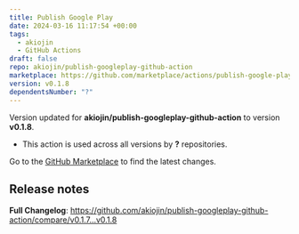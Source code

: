 ```yaml
---
title: Publish Google Play
date: 2024-03-16 11:17:54 +00:00
tags:
  - akiojin
  - GitHub Actions
draft: false
repo: akiojin/publish-googleplay-github-action
marketplace: https://github.com/marketplace/actions/publish-google-play
version: v0.1.8
dependentsNumber: "?"
---
```



Version updated for **akiojin/publish-googleplay-github-action** to version **v0.1.8**.
- This action is used across all versions by **?** repositories.

Go to the [GitHub Marketplace](https://github.com/marketplace/actions/publish-google-play) to find the latest changes.

## Release notes

**Full Changelog**: https://github.com/akiojin/publish-googleplay-github-action/compare/v0.1.7...v0.1.8

